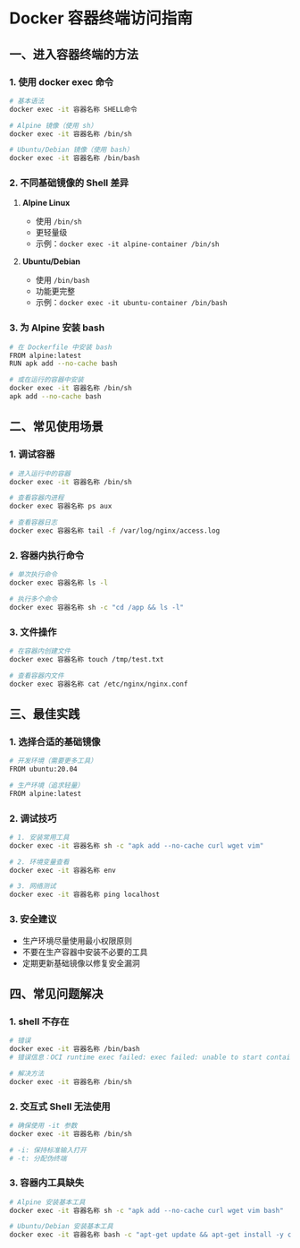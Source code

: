 # Docker 容器终端访问指南

## 一、进入容器终端的方法

### 1. 使用 docker exec 命令
```bash
# 基本语法
docker exec -it 容器名称 SHELL命令

# Alpine 镜像（使用 sh）
docker exec -it 容器名称 /bin/sh

# Ubuntu/Debian 镜像（使用 bash）
docker exec -it 容器名称 /bin/bash
```

### 2. 不同基础镜像的 Shell 差异

1. **Alpine Linux**
   - 使用 `/bin/sh`
   - 更轻量级
   - 示例：`docker exec -it alpine-container /bin/sh`

2. **Ubuntu/Debian**
   - 使用 `/bin/bash`
   - 功能更完整
   - 示例：`docker exec -it ubuntu-container /bin/bash`

### 3. 为 Alpine 安装 bash
```bash
# 在 Dockerfile 中安装 bash
FROM alpine:latest
RUN apk add --no-cache bash

# 或在运行的容器中安装
docker exec -it 容器名称 /bin/sh
apk add --no-cache bash
```

## 二、常见使用场景

### 1. 调试容器
```bash
# 进入运行中的容器
docker exec -it 容器名称 /bin/sh

# 查看容器内进程
docker exec 容器名称 ps aux

# 查看容器日志
docker exec 容器名称 tail -f /var/log/nginx/access.log
```

### 2. 容器内执行命令
```bash
# 单次执行命令
docker exec 容器名称 ls -l

# 执行多个命令
docker exec 容器名称 sh -c "cd /app && ls -l"
```

### 3. 文件操作
```bash
# 在容器内创建文件
docker exec 容器名称 touch /tmp/test.txt

# 查看容器内文件
docker exec 容器名称 cat /etc/nginx/nginx.conf
```

## 三、最佳实践

### 1. 选择合适的基础镜像
```bash
# 开发环境（需要更多工具）
FROM ubuntu:20.04

# 生产环境（追求轻量）
FROM alpine:latest
```

### 2. 调试技巧
```bash
# 1. 安装常用工具
docker exec -it 容器名称 sh -c "apk add --no-cache curl wget vim"

# 2. 环境变量查看
docker exec -it 容器名称 env

# 3. 网络测试
docker exec -it 容器名称 ping localhost
```

### 3. 安全建议
- 生产环境尽量使用最小权限原则
- 不要在生产容器中安装不必要的工具
- 定期更新基础镜像以修复安全漏洞

## 四、常见问题解决

### 1. shell 不存在
```bash
# 错误
docker exec -it 容器名称 /bin/bash
# 错误信息：OCI runtime exec failed: exec failed: unable to start container process: exec: "/bin/bash": stat /bin/bash: no such file or directory: unknown

# 解决方法
docker exec -it 容器名称 /bin/sh
```

### 2. 交互式 Shell 无法使用
```bash
# 确保使用 -it 参数
docker exec -it 容器名称 /bin/sh

# -i: 保持标准输入打开
# -t: 分配伪终端
```

### 3. 容器内工具缺失
```bash
# Alpine 安装基本工具
docker exec -it 容器名称 sh -c "apk add --no-cache curl wget vim bash"

# Ubuntu/Debian 安装基本工具
docker exec -it 容器名称 bash -c "apt-get update && apt-get install -y curl wget vim"